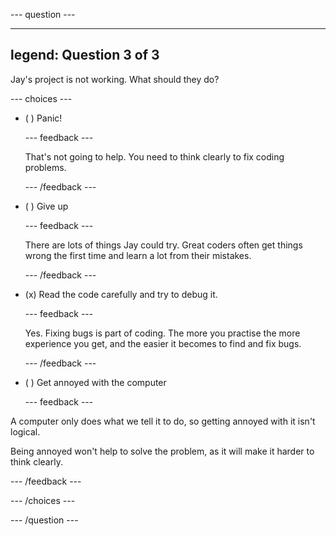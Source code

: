 
--- question ---

---
legend: Question 3 of 3
---

Jay's project is not working. What should they do?

--- choices ---

- ( ) Panic!

  --- feedback ---

  That's not going to help. You need to think clearly to fix coding problems.

  --- /feedback ---

- ( ) Give up

  --- feedback ---

  There are lots of things Jay could try. Great coders often get things wrong the first time and learn a lot from their mistakes.

  --- /feedback ---

- (x) Read the code carefully and try to debug it.

  --- feedback ---

  Yes. Fixing bugs is part of coding. The more you practise the more experience you get, and the easier it becomes to find and fix bugs. 

  --- /feedback ---

- ( ) Get annoyed with the computer

  --- feedback ---

A computer only does what we tell it to do, so getting annoyed with it isn't logical. 

Being annoyed won't help to solve the problem, as it will make it harder to think clearly.

  --- /feedback ---

--- /choices ---

--- /question ---
